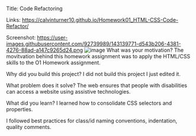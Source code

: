 
Title: Code Refactoring

Links: https://calvinturner10.github.io/Homework01_HTML-CSS-Code-Refactor/

Screenshot: https://user-images.githubusercontent.com/92739989/143139771-d543b206-4381-4276-88ad-a147c9265d24.png
![image](https://user-images.githubusercontent.com/92739989/139538408-328f2b49-30a0-4032-8e71-73d26ca79c91.png)
What was your motivation?
The movitvation behind this homework assignment was to apply the HTML/CSS skills to the O1 Homework assignment.

Why did you build this project? I did not build this project I just edited it.

What problem does it solve? The web ensures that people with disabilities can access a website using assistive technologies.

What did you learn? I learned how to consolidate CSS selectors and properties.

 I followed best practices for class/id naming conventions, indentation, quality comments.
